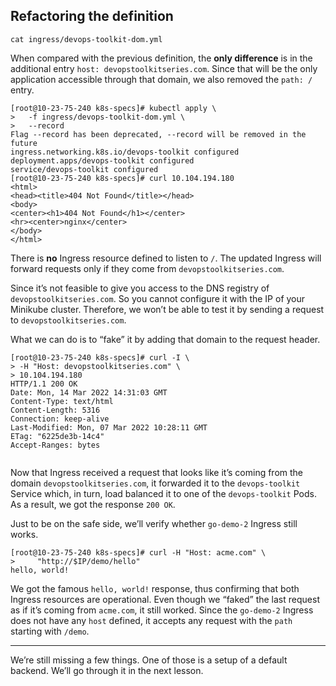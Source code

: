 ## Refactoring the definition





``` shell
cat ingress/devops-toolkit-dom.yml

```

When compared with the previous definition, the **only difference** is in the additional entry `host: devopstoolkitseries.com`. Since that will be the only application accessible through that domain, we also removed the `path: /` entry.



``` shell
[root@10-23-75-240 k8s-specs]# kubectl apply \
>   -f ingress/devops-toolkit-dom.yml \
>   --record
Flag --record has been deprecated, --record will be removed in the future
ingress.networking.k8s.io/devops-toolkit configured
deployment.apps/devops-toolkit configured
service/devops-toolkit configured
[root@10-23-75-240 k8s-specs]# curl 10.104.194.180
<html>
<head><title>404 Not Found</title></head>
<body>
<center><h1>404 Not Found</h1></center>
<hr><center>nginx</center>
</body>
</html>
```



There is **no** Ingress resource defined to listen to `/`. The updated Ingress will forward requests only if they come from `devopstoolkitseries.com`.

Since it’s not feasible to give you access to the DNS registry of `devopstoolkitseries.com`. So you cannot configure it with the IP of your Minikube cluster. Therefore, we won’t be able to test it by sending a request to `devopstoolkitseries.com`.

What we can do is to “fake” it by adding that domain to the request header.







``` shell
[root@10-23-75-240 k8s-specs]# curl -I \
> -H "Host: devopstoolkitseries.com" \
> 10.104.194.180
HTTP/1.1 200 OK
Date: Mon, 14 Mar 2022 14:31:03 GMT
Content-Type: text/html
Content-Length: 5316
Connection: keep-alive
Last-Modified: Mon, 07 Mar 2022 10:28:11 GMT
ETag: "6225de3b-14c4"
Accept-Ranges: bytes


```





Now that Ingress received a request that looks like it’s coming from the domain `devopstoolkitseries.com`, it forwarded it to the `devops-toolkit` Service which, in turn, load balanced it to one of the `devops-toolkit` Pods. As a result, we got the response `200 OK`.

Just to be on the safe side, we’ll verify whether `go-demo-2` Ingress still works.



``` shell
[root@10-23-75-240 k8s-specs]# curl -H "Host: acme.com" \
>     "http://$IP/demo/hello"
hello, world!
```



We got the famous `hello, world!` response, thus confirming that both Ingress resources are operational. Even though we “faked” the last request as if it’s coming from `acme.com`, it still worked. Since the `go-demo-2` Ingress does not have any `host` defined, it accepts any request with the `path` starting with `/demo`.

------

We’re still missing a few things. One of those is a setup of a default backend. We’ll go through it in the next lesson.





